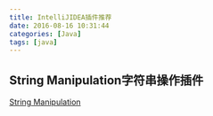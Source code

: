 ```yaml
---
title: IntelliJIDEA插件推荐
date: 2016-08-16 10:31:44
categories: [Java]
tags: [java]
---
```


## String Manipulation字符串操作插件

[String Manipulation][String Manipulation]


## 









[String Manipulation]: https://plugins.jetbrains.com/plugin/?id=2162